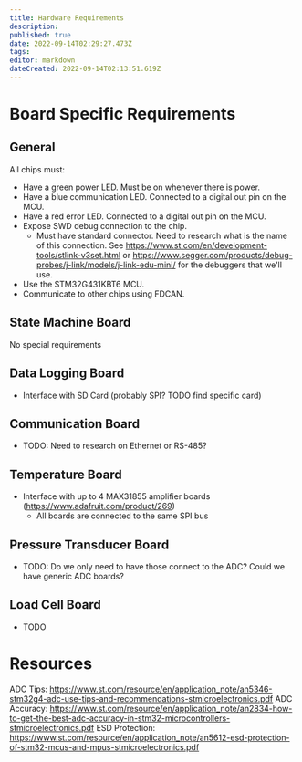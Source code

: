 ```yaml
---
title: Hardware Requirements
description: 
published: true
date: 2022-09-14T02:29:27.473Z
tags: 
editor: markdown
dateCreated: 2022-09-14T02:13:51.619Z
---
```



# Board Specific Requirements
## General
All chips must:
- Have a green power LED. Must be on whenever there is power.
- Have a blue communication LED. Connected to a digital out pin on the MCU.
- Have a red error LED. Connected to a digital out pin on the MCU.
- Expose SWD debug connection to the chip.
  - Must have standard connector. Need to research what is the name of this connection. See https://www.st.com/en/development-tools/stlink-v3set.html or https://www.segger.com/products/debug-probes/j-link/models/j-link-edu-mini/ for the debuggers that we'll use.
- Use the STM32G431KBT6 MCU.
- Communicate to other chips using FDCAN.

## State Machine Board
No special requirements

## Data Logging Board
- Interface with SD Card (probably SPI? TODO find specific card)

## Communication Board
- TODO: Need to research on Ethernet or RS-485?

## Temperature Board
- Interface with up to 4 MAX31855 amplifier boards (https://www.adafruit.com/product/269)
  - All boards are connected to the same SPI bus
  
## Pressure Transducer Board
- TODO: Do we only need to have those connect to the ADC? Could we have generic ADC boards?

## Load Cell Board
- TODO


# Resources
ADC Tips: https://www.st.com/resource/en/application_note/an5346-stm32g4-adc-use-tips-and-recommendations-stmicroelectronics.pdf
ADC Accuracy: https://www.st.com/resource/en/application_note/an2834-how-to-get-the-best-adc-accuracy-in-stm32-microcontrollers-stmicroelectronics.pdf
ESD Protection: https://www.st.com/resource/en/application_note/an5612-esd-protection-of-stm32-mcus-and-mpus-stmicroelectronics.pdf